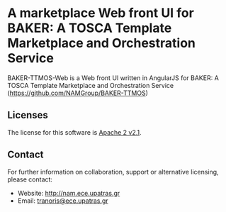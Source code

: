 A marketplace Web front UI for BAKER: A TOSCA Template Marketplace and Orchestration Service  
==========
BAKER-TTMOS-Web is a  Web front UI  written in AngularJS for BAKER: A TOSCA Template Marketplace and Orchestration Service (https://github.com/NAMGroup/BAKER-TTMOS)

Licenses
--------

The license for this software is [Apache 2 v2.1](./src/license/header.txt).

Contact
-------

For further information on collaboration, support or alternative licensing, please contact:

* Website: http://nam.ece.upatras.gr
* Email: tranoris@ece.upatras.gr
